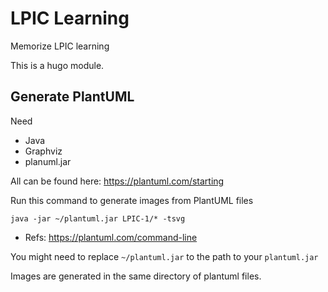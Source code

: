 # LPIC Learning
Memorize LPIC learning

This is a hugo module.


## Generate PlantUML

Need

- Java
- Graphviz
- planuml.jar


All can be found here: https://plantuml.com/starting

Run this command to generate images from PlantUML files

```
java -jar ~/plantuml.jar LPIC-1/* -tsvg
```

- Refs: https://plantuml.com/command-line

You might need to replace `~/plantuml.jar` to the path to your `plantuml.jar`

Images are generated in the same directory of plantuml files.
